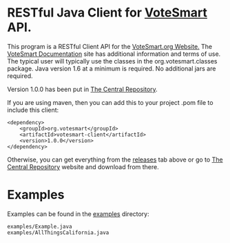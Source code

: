 RESTful Java Client for <a href="http://votesmart.org">VoteSmart</a> API.
=========
This program is a RESTful Client API for the <a href="http://votesmart.org">VoteSmart.org Website.</a>
The <a href="http://api.votesmart.org/docs/">VoteSmart Documentation</a> site has 
additional information and terms of use.
The typical user will typically use the classes in the org.votesmart.classes package.
Java version 1.6 at a minimum is required. No additional jars are required.

Version 1.0.0 has been put in <a href="http://search.maven.org/#browse">The Central Repository</a>.

If you are using maven, then you can add this to your project .pom file to include this client:

    <dependency>
        <groupId>org.votesmart</groupId>
        <artifactId>votesmart-client</artifactId>
        <version>1.0.0</version>
    </dependency>

Otherwise, you can get everything from the <a href="https://github.com/karlnicholas/votesmart/releases">releases</a> tab above or go to 
<a href="http://search.maven.org/#browse">The Central Repository</a> website and download from there.

Examples
========

Examples can be found in the <a href="https://github.com/karlnicholas/votesmart/tree/master/src/main/java/examples">examples</a> directory:

    examples/Example.java
    examples/AllThingsCalifornia.java
